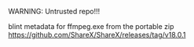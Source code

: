 WARNING: Untrusted repo!!!

blint metadata for ffmpeg.exe from the portable zip https://github.com/ShareX/ShareX/releases/tag/v18.0.1
